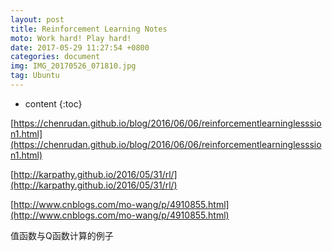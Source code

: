 ```yaml
---
layout: post
title: Reinforcement Learning Notes
moto: Work hard! Play hard!
date: 2017-05-29 11:27:54 +0800
categories: document
img: IMG_20170526_071810.jpg
tag: Ubuntu
---
```


* content
{:toc}

[https://chenrudan.github.io/blog/2016/06/06/reinforcementlearninglesssion1.html](https://chenrudan.github.io/blog/2016/06/06/reinforcementlearninglesssion1.html)


[http://karpathy.github.io/2016/05/31/rl/](http://karpathy.github.io/2016/05/31/rl/)


[http://www.cnblogs.com/mo-wang/p/4910855.html](http://www.cnblogs.com/mo-wang/p/4910855.html)

值函数与Q函数计算的例子